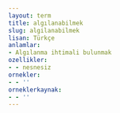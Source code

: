 ```yaml
---
layout: term
title: algılanabilmek
slug: algilanabilmek
lisan: Türkçe
anlamlar:
- Algılanma ihtimali bulunmak
ozellikler:
- - nesnesiz
ornekler:
- - ''
orneklerkaynak:
- - ''
---
```

